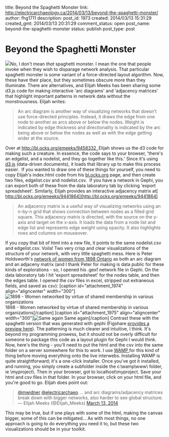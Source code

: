 title: Beyond the Spaghetti Monster
link: http://electricarchaeology.ca/2014/03/13/beyond-the-spaghetti-monster/
author: fhg1711
description: 
post_id: 1973
created: 2014/03/13 15:31:29
created_gmt: 2014/03/13 20:31:29
comment_status: open
post_name: beyond-the-spaghetti-monster
status: publish
post_type: post

# Beyond the Spaghetti Monster

![](http://whathipster.files.wordpress.com/2011/06/flying_spaghetti_monster_2-thumb-514x5141.jpg)No, I don't mean _that_ spaghetti monster. I mean the one that people invoke when they wish to disparage network analysis. That particular spaghetti monster is some variant of a force-directed layout algorithm. Now, these have their place, but they sometimes obscure more than they illuminate. There are alternatives, and Elijah Meeks has been sharing some d3.js code for making interactive 'arc diagrams' and 'adjacency matrices' that highlight important patterns in network data without the monstrousness. Elijah writes: 

> An arc diagram is another way of visualizing networks that doesn't use force-directed principles. Instead, it draws the edge from one node to another as arcs above or below the nodes. Weight is indicated by edge thickness and directionality is indicated by the arc being above or below the nodes as well as with the edge getting wider at the source.

Over at [http://bl.ocks.org/emeeks/9458332  ](http://bl.ocks.org/emeeks/9458332)Elijah shows us the d3 code for making such a creature. In essence, the code says to your browser, 'there's an edgelist, and a nodelist, and they go together like this.' Since it's using [d3.js](http://d3js.org/) (data-driven documents), it loads that library up to make this process easier.  If you wanted to draw one of these things for yourself, you need to copy Elijah's index.html code from his [bl.ocks.org](http://bl.ocks.org) page, and then create two files, edgelist.csv and nodelist.csv.  If you have a network in Gephi, you can export both of these from the data laboratory tab by clicking 'export spreadsheet'. Similarly, Elijah provides an interactive adjacency matrix at[ http://bl.ocks.org/emeeks/9441864](http://bl.ocks.org/emeeks/9441864)

> An adjacency matrix is a useful way of visualizing networks using an n-by-n grid that shows connection between nodes as a filled grid square. This adjacency matrix is directed, with the source on the y-axis and target on the x-axis. It loads the data from a node list and edge list and represents edge weight using opacity. It also highlights rows and columns on mouseover.

If you copy that bit of html into a new file, it points to the same nodelist.csv and edgelist.csv. Voila! Two very crisp and clear visualizations of the structure of your network, with very little spaghetti mess. Here is Peter Holdsworth's [network of women from 1898 Ontario](http://figshare.com/articles/Holdsworth_1898_Network_of_Women/727768) as both an arc diagram and an adjaceny matrix (and I thank Peter for making is data public for these kinds of explorations - so, I opened his .gexf network file in Gephi. On the data laboratory tab I hit 'export spreadsheet' for the nodes table, and then the edges table. I opened the csv files in excel, stripped out extraneous fields, and saved as csv): [caption id="attachment_1974" align="aligncenter" width="300"]![1898 - Women networked by virtue of shared membership in various organizations](http://electricarchaeologist.files.wordpress.com/2014/03/meeksarc-w-holdsworth.png?w=300) 1898 - Women networked by virtue of shared membership in various organizations[/caption] [caption id="attachment_1975" align="aligncenter" width="300"]![Same again](http://electricarchaeologist.files.wordpress.com/2014/03/meeksadjacent-w-holdsworth.png?w=300) Same again[/caption] Contrast these with the spaghetti version that was generated with gephi (Figshare [provides a preview here](http://figshare.com/articles/Holdsworth_1898_Network_of_Women/727768)). The patterning is much clearer and intuitive, I think. It's beyond my programming prowess, but it should not be overly difficult for someone to package this code as a layout plugin for Gephi I would think. Now, here's the thing - you'll need to put the html and the csv into the same folder on a server somewhere for this to work. I use [WAMP ](http://www.wampserver.com/en/)for this kind of thing before moving everything onto the live interwebs. Installing WAMP is quite straightforward; it's a one-click installer. Once you've got it installed, and running, you simply create a subfolder inside the c:\wamp\www\ folder, ie \myproject\\. Then in your browser, got to localhost\myproject. Save your html and csv files in that folder. In your browser, click on your html file, and you're good to go. Elijah does point out: 

> [@mwidner](https://twitter.com/mwidner) [@electricarchaeo](https://twitter.com/electricarchaeo) ... and arc diagrams/adjacency matrices break down with bigger networks, also harder to see global structure. — Elijah Meeks (@Elijah_Meeks) [March 13, 2014](https://twitter.com/Elijah_Meeks/statuses/444203691231289344)

This may be true, but if one plays with some of the html, making the canvas bigger, some of this can be mitigated... As with most things, no one approach is going to do everything you need it to, but these two visualizations should be in your toolkit.